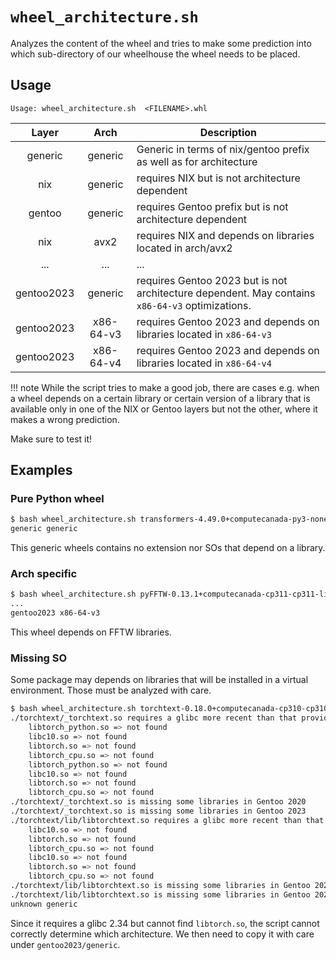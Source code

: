 # `wheel_architecture.sh`

Analyzes the content of the wheel and tries to make some prediction into which sub-directory
of our wheelhouse the wheel needs to be placed.

## Usage
```
Usage: wheel_architecture.sh  <FILENAME>.whl
```

|    Layer   |    Arch   | Description                                                                                     |
|:----------:|:---------:|-------------------------------------------------------------------------------------------------|
|   generic  |  generic  | Generic in terms of nix/gentoo prefix as well as for architecture                               |
|     nix    |  generic  | requires NIX but is not architecture dependent                                                  |
|   gentoo   |  generic  | requires Gentoo prefix but is not architecture dependent                                        |
|     nix    |    avx2   | requires NIX and depends on libraries located in arch/avx2                                      |
|     ...    |    ...    | ...                                                                                             |
| gentoo2023 |  generic  | requires Gentoo 2023 but is not architecture dependent. May contains `x86-64-v3` optimizations. |
| gentoo2023 | x86-64-v3 | requires Gentoo 2023 and depends on libraries located in `x86-64-v3`                            |
| gentoo2023 | x86-64-v4 | requires Gentoo 2023 and depends on libraries located in  `x86-64-v4`                           |

!!! note
	While the script tries to make a good job, there are cases e.g. when a wheel
	depends on a certain library or certain version of a library that is available only 
	in one of the NIX or Gentoo layers but not the other, where it makes a wrong prediction.

Make sure to test it!

## Examples
### Pure Python wheel
```bash
$ bash wheel_architecture.sh transformers-4.49.0+computecanada-py3-none-any.whl
generic generic
```
This generic wheels contains no extension nor SOs that depend on a library.

### Arch specific
```bash
$ bash wheel_architecture.sh pyFFTW-0.13.1+computecanada-cp311-cp311-linux_x86_64.whl
...
gentoo2023 x86-64-v3
```
This wheel depends on FFTW libraries.

### Missing SO
Some package may depends on libraries that will be installed in a virtual environment. Those must be analyzed with care.
```bash
$ bash wheel_architecture.sh torchtext-0.18.0+computecanada-cp310-cp310-linux_x86_64.whl
./torchtext/_torchtext.so requires a glibc more recent than that provided by Gentoo 2020: 2.34 > 2.30
	libtorch_python.so => not found
	libc10.so => not found
	libtorch.so => not found
	libtorch_cpu.so => not found
	libtorch_python.so => not found
	libc10.so => not found
	libtorch.so => not found
	libtorch_cpu.so => not found
./torchtext/_torchtext.so is missing some libraries in Gentoo 2020
./torchtext/_torchtext.so is missing some libraries in Gentoo 2023
./torchtext/lib/libtorchtext.so requires a glibc more recent than that provided by Gentoo 2020: 2.34 > 2.30
	libc10.so => not found
	libtorch.so => not found
	libtorch_cpu.so => not found
	libc10.so => not found
	libtorch.so => not found
	libtorch_cpu.so => not found
./torchtext/lib/libtorchtext.so is missing some libraries in Gentoo 2020
./torchtext/lib/libtorchtext.so is missing some libraries in Gentoo 2023
unknown generic
```
Since it requires a glibc 2.34 but cannot find `libtorch.so`, the script cannot correctly determine which architecture. We then need to copy it with care under `gentoo2023/generic`.
